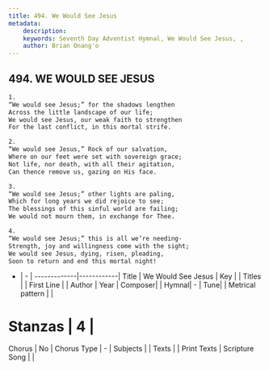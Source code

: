 ```yaml
---
title: 494. We Would See Jesus
metadata:
    description: 
    keywords: Seventh Day Adventist Hymnal, We Would See Jesus, , 
    author: Brian Onang'o
---
```



## 494. WE WOULD SEE JESUS

```txt
1.
“We would see Jesus;” for the shadows lengthen
Across the little landscape of our life;
We would see Jesus, our weak faith to strengthen
For the last conflict, in this mortal strife.

2.
“We would see Jesus,” Rock of our salvation,
Where on our feet were set with sovereign grace;
Not life, nor death, with all their agitation,
Can thence remove us, gazing on His face.

3.
“We would see Jesus;” other lights are paling,
Which for long years we did rejoice to see;
The blessings of this sinful world are failing;
We would not mourn them, in exchange for Thee.

4.
“We would see Jesus;” this is all we’re needing-
Strength, joy and willingness come with the sight;
We would see Jesus, dying, risen, pleading,
Soon to return and end this mortal night!
```

- |   -  |
-------------|------------|
Title | We Would See Jesus |
Key |  |
Titles |  |
First Line |  |
Author | 
Year | 
Composer|  |
Hymnal|  - |
Tune|  |
Metrical pattern | |
# Stanzas | 4 |
Chorus | No |
Chorus Type | - |
Subjects |  |
Texts |  |
Print Texts | 
Scripture Song |  |
  
